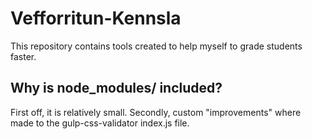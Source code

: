 Vefforritun-Kennsla
===================

This repository contains tools created to help myself to grade students faster.


## Why is node_modules/ included?

First off, it is relatively small.
Secondly, custom "improvements" where made to the gulp-css-validator index.js file.



